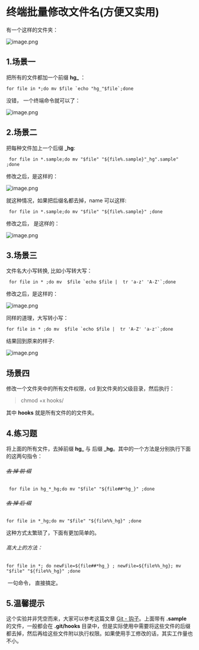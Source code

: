 # 终端批量修改文件名(方便又实用)

有一个这样的文件夹：
 
![image.png](https://upload-images.jianshu.io/upload_images/1198135-04fe49d677099d0d.png?imageMogr2/auto-orient/strip%7CimageView2/2/w/1240)


## 1.场景一
把所有的文件都加一个前缀 **hg_** ：
```
for file in *;do mv $file `echo "hg_"$file`;done
```  
没错， 一个终端命令就可以了：

![image.png](https://upload-images.jianshu.io/upload_images/1198135-a3ceddaf0de35ead.png?imageMogr2/auto-orient/strip%7CimageView2/2/w/1240)


## 2.场景二
把每种文件加上一个后缀 **_hg**:
```
 for file in *.sample;do mv "$file" "${file%.sample}"_hg".sample" ;done
```

修改之后，是这样的：

![image.png](https://upload-images.jianshu.io/upload_images/1198135-ec04d0766644fbf0.png?imageMogr2/auto-orient/strip%7CimageView2/2/w/1240)

就这种情况，如果把后缀名都去掉，name 可以这样:
```
 for file in *.sample;do mv "$file" "${file%.sample}" ;done
```

修改之后， 是这样的：

![image.png](https://upload-images.jianshu.io/upload_images/1198135-dab1943e2afe93c9.png?imageMogr2/auto-orient/strip%7CimageView2/2/w/1240)


## 3.场景三
文件名大小写转换, 比如小写转大写：
```
 for file in * ;do mv  $file `echo $file |  tr 'a-z' 'A-Z'`;done
```

修改之后，是这样的：

![image.png](https://upload-images.jianshu.io/upload_images/1198135-2e933d61ee8e825f.png?imageMogr2/auto-orient/strip%7CimageView2/2/w/1240)

同样的道理，大写转小写：
```
for file in * ;do mv  $file `echo $file |  tr 'A-Z' 'a-z'`;done
```

结果回到原来的样子:

![image.png](https://upload-images.jianshu.io/upload_images/1198135-d551c16a11b2543b.png?imageMogr2/auto-orient/strip%7CimageView2/2/w/1240)

## 场景四
修改一个文件夹中的所有文件权限，cd 到文件夹的父级目录，然后执行：
> chmod +x hooks/

其中 **hooks** 就是所有文件的的文件夹。


## 4.练习题
将上面的所有文件，去掉前缀 **hg_** 与 后缀 **_hg**。其中的一个方法是分别执行下面的这两句指令：
###### ~~去 掉 前 缀~~
```
 for file in hg_*_hg;do mv "$file" "${file##*hg_}" ;done
```

###### ~~去 掉 后 缀~~
```
for file in *_hg;do mv "$file" "${file%%_hg}" ;done
```

这种方式太繁琐了，下面有更加简单的。
 ###### 高大上的方法：
```
for file in *; do newFile=${file##*hg_} ; newFile=${file%%_hg}; mv "$file" "${file%%_hg}" ;done
```

 一句命令， 直接搞定。



## 5.温馨提示

这个实验并非凭空而来，大家可以参考这篇文章 [Git - 钩子](https://git-scm.com/book/zh/v2/自定义-Git-Git-钩子)。上面带有 **.sample** 的文件，一般都会在 **.git/hooks** 目录中，但是实际使用中需要将这些文件的后缀都去掉，然后再给这些文件附以执行权限。如果使用手工修改的话，其实工作量也不小。
